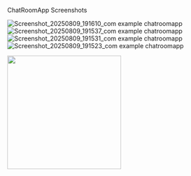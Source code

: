ChatRoomApp Screenshots

![Screenshot_20250809_191610_com example chatroomapp](https://github.com/user-attachments/assets/43dddd66-8857-4104-88ea-7ee2b1c2d9ed)
![Screenshot_20250809_191537_com example chatroomapp](https://github.com/user-attachments/assets/a4bb2447-90ba-4944-a73f-7314f9261872)
![Screenshot_20250809_191531_com example chatroomapp](https://github.com/user-attachments/assets/6d0bd82b-d612-43d7-a93b-9563121c4d94)
![Screenshot_20250809_191523_com example chatroomapp](https://github.com/user-attachments/assets/ffa7d9a9-d74c-41e7-89a0-ca66235b3ccf)

<img src="![Screenshot_20250809_191610_com example chatroomapp](https://github.com/user-attachments/assets/43dddd66-8857-4104-88ea-7ee2b1c2d9ed)" width="260">&emsp;
